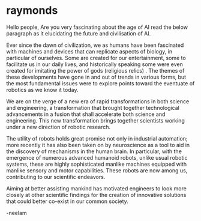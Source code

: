 # raymonds
Hello people,
Are you very fascinating about the age of AI read the below paragraph as it elucidating the future and civilisation of AI.

Ever since the dawn of civilization, we as humans have been fascinated with machines and devices that can replicate aspects of biology, in particular of ourselves. Some are created for our entertainment, some to facilitate us in our daily lives, and historically speaking some were even created for imitating the power of gods (religious relics) . The themes of these developments have gone in and out of trends in various forms, but the most fundamental issues were to explore points toward the eventuate of robotics as we know it today.

We are on the verge of a new era of rapid transformations in both science and engineering, a transformation that brought together technological advancements in a fusion that shall accelerate both science and engineering. This new transformation brings together scientists working under a new direction of robotic research.

The utility of robots holds great promise not only in industrial automation; more recently it has also been taken on by neuroscience as a tool to aid in the discovery of mechanisms in the human brain. In particular, with the emergence of numerous advanced humanoid robots, unlike usual robotic systems, these are highly sophisticated manlike machines equipped with manlike sensory and motor capabilities. These robots are now among us, contributing to our scientific endeavors.

Aiming at better assisting mankind has motivated engineers to look more closely at other scientific findings for the creation of innovative solutions that could better co-exist in our common society.


-neelam
